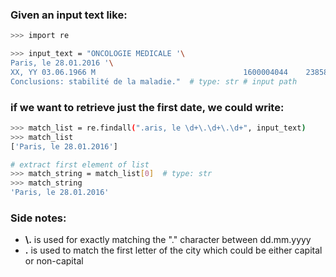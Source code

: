 ### Given an input text like:

```sh
>>> import re

>>> input_text = "ONCOLOGIE MEDICALE '\
Paris, le 28.01.2016 '\
XX, YY 03.06.1966 M                                 1600004044    2385846 '\
Conclusions: stabilité de la maladie."  # type: str # input path
```
### if we want to retrieve just the first date, we could write:

```sh
>>> match_list = re.findall(".aris, le \d+\.\d+\.\d+", input_text)
>>> match_list
['Paris, le 28.01.2016']

# extract first element of list
>>> match_string = match_list[0]  # type: str 
>>> match_string
'Paris, le 28.01.2016'
```
### Side notes:

* **\\.** is used for exactly matching the "." character between dd.mm.yyyy
* **.** is used to match the first letter of the city which could be either capital or non-capital
